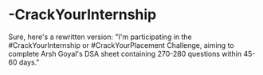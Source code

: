 # -CrackYourInternship
Sure, here's a rewritten version:  "I'm participating in the #CrackYourInternship or #CrackYourPlacement Challenge, aiming to complete Arsh Goyal's DSA sheet containing 270-280 questions within 45-60 days."
